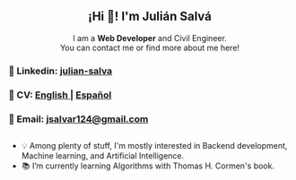
 <h2 align="center">¡Hi 👋! I'm Julián Salvá </h2>
<p align="center">I am a <strong>Web Developer</strong> and Civil Engineer.<br />You can contact me or find more about me  here!</p>
<!-- <p align="center">
   <a id="text" href="https://www.linkedin.com/in/julian-salva/" target="blank" style='margin-right:4px'>
    <img align="center" src="https://cdn.jsdelivr.net/npm/simple-icons@3.0.1/icons/linkedin.svg" alt="linkedin" height="32px" width="32px" />
  </a>
    <a href="https://drive.google.com/file/d/1HybnyTcaln_LDbR7T07NZBEUYLlVxLmY/view?usp=sharing" target="blank">
    <img align="center" src="https://cdn.jsdelivr.net/npm/simple-icons@3.0.1/icons/googledrive.svg" alt="midu.dev" height="32px" width="32px" />
  </a>
   <a style="color:red" href="mailto:jsalvar124@gmail.com" target="blank" style='margin-right:4px'>
    <img align="center" src="https://cdn.jsdelivr.net/npm/simple-icons@3.0.1/icons/gmail.svg" alt="mail" height="32px" width="32px" />
  </a>
</p> -->
<!-- <h3>💻  Dev Portafolio: <a href="https://www.linkedin.com/in/julian-salva/" target="blank" style='margin-right:4px'> Jsalvar124 
  </a>
  </h3> -->
<h3>💼  Linkedin:    <a href="https://www.linkedin.com/in/julian-salva/" target="_blank"> julian-salva</a>
  </h3>
  <h3> 📃 CV:  <a href="https://drive.google.com/file/d/1HybnyTcaln_LDbR7T07NZBEUYLlVxLmY/view?usp=sharing" target="blank">English 
  </a> | <a href="https://drive.google.com/file/d/1ji8AIxo7ZVSAJd6AhdJ5SLrk1Ne2M9LG/view?usp=sharing" target="blank">Español
  </a>
  
  </h3>
  <h3> 📧 Email:     <a href="mailto:jsalvar124@gmail.com" target="blank" style='margin-right:4px'> jsalvar124@gmail.com
  </a>
  </h3>
<h2></h2>
<ul>
  <li>💡 Among plenty of stuff, I'm mostly interested in Backend development, Machine learning, and Artificial Intelligence.</li>
  <li>📚 I’m currently learning Algorithms with Thomas H. Cormen's book.</li>
</ul>

<!---
Jsalvar124/Jsalvar124 is a ✨ special ✨ repository because its `README.md` (this file) appears on your GitHub profile.
You can click the Preview link to take a look at your changes.
--->

